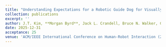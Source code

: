 ```yaml
---
title: "Understanding Expectations for a Robotic Guide Dog for Visually Impaired People"
collection: publications
excerpt: ''
author: J.T. Kim, **Morgan Byrd**, Jack L. Crandell, Bruce N. Walker, Greg Turk, Sehoon Ha
date: 2025-12-31
acceptance: 25
venue: 'ACM/IEEE International Conference on Human-Robot Interaction (25% acceptance rate)'
---
```

